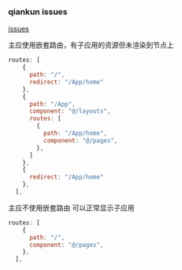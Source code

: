 ### qiankun issues

[issues](https://github.com/umijs/qiankun/issues/1023)

主应使用嵌套路由，有子应用的资源但未渲染到节点上
```js
routes: [
    {
      path: "/",
      redirect: "/App/home"
    },
    {
      path: "/App",
      component: "@/layouts",
      routes: [
        {
          path: "/App/home",
          component: "@/pages",
        },
      ]
    },
    {
      redirect: "/App/home"
    },
  ],
```

主应不使用嵌套路由 可以正常显示子应用
```js
routes: [
    {
      path: "/",
      component: "@/pages",
    },
  ],
```